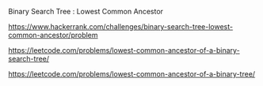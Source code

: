 Binary Search Tree : Lowest Common Ancestor


https://www.hackerrank.com/challenges/binary-search-tree-lowest-common-ancestor/problem


https://leetcode.com/problems/lowest-common-ancestor-of-a-binary-search-tree/

https://leetcode.com/problems/lowest-common-ancestor-of-a-binary-tree/
